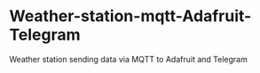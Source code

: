 # Weather-station-mqtt-Adafruit-Telegram
Weather station sending data via MQTT to Adafruit and Telegram
